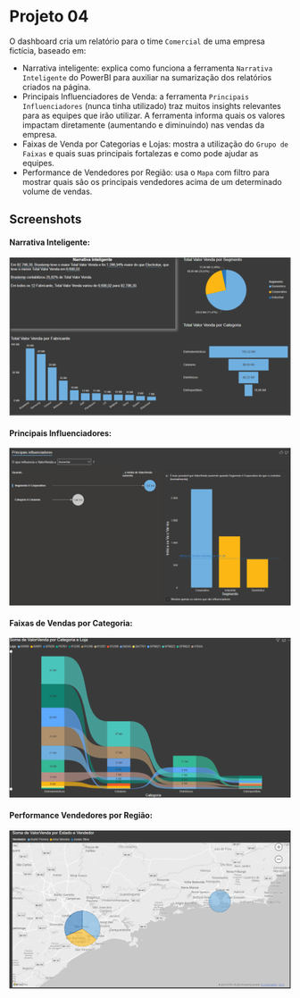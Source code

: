 # Projeto 04

O dashboard cria um relatório para o time ```Comercial``` de uma empresa fictícia, baseado em:

- Narrativa inteligente: explica como funciona a ferramenta ```Narrativa Inteligente``` do PowerBI para auxiliar na sumarização dos relatórios criados na página.
- Principais Influenciadores de Venda: a ferramenta ```Principais Influenciadores``` (nunca tinha utilizado) traz muitos insights relevantes para as equipes que irão utilizar. A ferramenta informa quais os valores impactam diretamente (aumentando e diminuindo) nas vendas da empresa.
- Faixas de Venda por Categorias e Lojas: mostra a utilização do ```Grupo de Faixas``` e quais suas principais fortalezas e como pode ajudar as equipes.
- Performance de Vendedores por Região: usa o ```Mapa``` com filtro para mostrar quais são os principais vendedores acima de um determinado volume de vendas. 

## Screenshots

#### Narrativa Inteligente:
![Projeto 4 - Narrativa Inteligente](https://raw.githubusercontent.com/gustavo-rossin/powerbi/main/projeto04_comercial/sales_narrativa_inteligente.PNG)

#### Principais Influenciadores:
![Projeto 4 - Principais Influenciadores](https://raw.githubusercontent.com/gustavo-rossin/powerbi/main/projeto04_comercial/sales_principais_influenciadores.PNG)

#### Faixas de Vendas por Categoria:
![Projeto 4 - Faixas de Venda por Categoria](https://raw.githubusercontent.com/gustavo-rossin/powerbi/main/projeto04_comercial/sales_faixa_vendas_por_categoria.PNG)

#### Performance Vendedores por Região:
![Projeto 4 - Performance Vendedores por Região](https://raw.githubusercontent.com/gustavo-rossin/powerbi/main/projeto04_comercial/sales_performance_vendedores_por_regiao.PNG)
